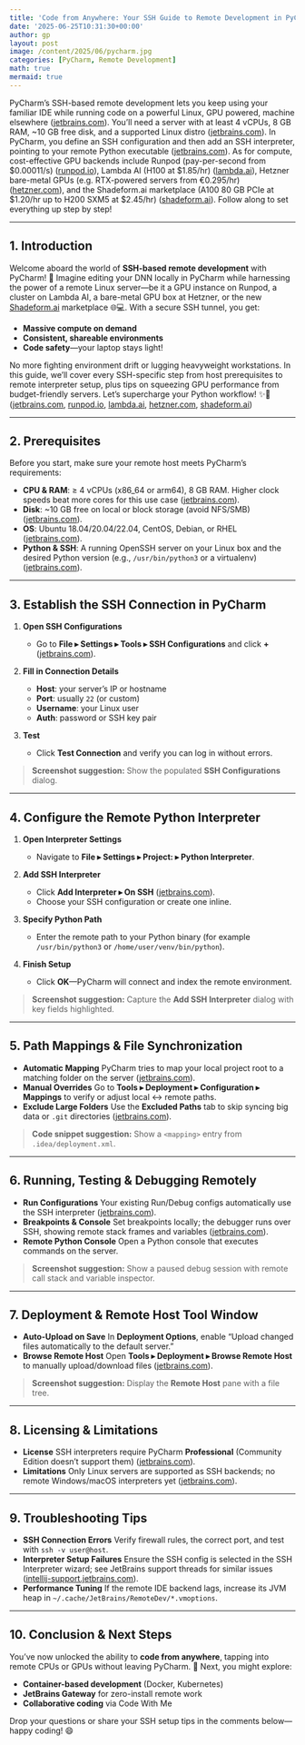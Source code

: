 ```yaml
---
title: 'Code from Anywhere: Your SSH Guide to Remote Development in PyCharm'
date: '2025-06-25T10:31:30+00:00'
author: gp
layout: post
image: /content/2025/06/pycharm.jpg
categories: [PyCharm, Remote Development]
math: true
mermaid: true
---
```




PyCharm’s SSH-based remote development lets you keep using your familiar IDE while running code on a powerful Linux, GPU powered, 
machine elsewhere ([jetbrains.com][1]). You’ll need a server with at least 4 vCPUs, 8 GB RAM, \~10 GB free disk, 
and a supported Linux distro ([jetbrains.com][2]). 
In PyCharm, you define an SSH configuration and then add an SSH interpreter, pointing to your remote Python executable ([jetbrains.com][3]). As for compute, cost-effective GPU backends include Runpod (pay-per-second from \$0.00011/s) ([runpod.io][4]), Lambda AI (H100 at \$1.85/hr) ([lambda.ai][5]), Hetzner bare-metal GPUs (e.g. RTX-powered servers from €0.295/hr) ([hetzner.com][6]), and the Shadeform.ai marketplace (A100 80 GB PCIe at \$1.20/hr up to H200 SXM5 at \$2.45/hr) ([shadeform.ai][7]). Follow along to set everything up step by step!

---

## 1. Introduction

Welcome aboard the world of **SSH-based remote development** with PyCharm! 🚀 Imagine editing your DNN locally in PyCharm 
while harnessing the power of a remote Linux server—be it a GPU instance on Runpod, a cluster on Lambda AI, a bare-metal GPU box at Hetzner, or the new [Shadeform.ai](https://www.shadeform.ai?utm_source=genmind.ch) marketplace 🌐💻. 
With a secure SSH tunnel, you get:

* **Massive compute on demand**
* **Consistent, shareable environments**
* **Code safety**—your laptop stays light!

No more fighting environment drift or lugging heavyweight workstations. 
In this guide, we’ll cover every SSH-specific step from host prerequisites to remote interpreter setup, 
plus tips on squeezing GPU performance from budget-friendly servers. Let’s supercharge your Python workflow! ✨🔗 ([jetbrains.com][1], [runpod.io][4], [lambda.ai][5], [hetzner.com][6], [shadeform.ai][7])

---

## 2. Prerequisites

Before you start, make sure your remote host meets PyCharm’s requirements:

* **CPU & RAM**: ≥ 4 vCPUs (x86\_64 or arm64), 8 GB RAM. Higher clock speeds beat more cores for this use case ([jetbrains.com][2]).
* **Disk**: \~10 GB free on local or block storage (avoid NFS/SMB) ([jetbrains.com][2]).
* **OS**: Ubuntu 18.04/20.04/22.04, CentOS, Debian, or RHEL ([jetbrains.com][2]).
* **Python & SSH**: A running OpenSSH server on your Linux box and the desired Python version (e.g., `/usr/bin/python3` or a virtualenv) ([jetbrains.com][3]).

---

## 3. Establish the SSH Connection in PyCharm

1. **Open SSH Configurations**

   * Go to **File ▸ Settings ▸ Tools ▸ SSH Configurations** and click **+** ([jetbrains.com][8]).
2. **Fill in Connection Details**

   * **Host**: your server’s IP or hostname
   * **Port**: usually `22` (or custom)
   * **Username**: your Linux user
   * **Auth**: password or SSH key pair
3. **Test**

   * Click **Test Connection** and verify you can log in without errors.

> **Screenshot suggestion:** Show the populated **SSH Configurations** dialog.

---

## 4. Configure the Remote Python Interpreter

1. **Open Interpreter Settings**

   * Navigate to **File ▸ Settings ▸ Project: <Your Project> ▸ Python Interpreter**.
2. **Add SSH Interpreter**

   * Click **Add Interpreter ▸ On SSH** ([jetbrains.com][3]).
   * Choose your SSH configuration or create one inline.
3. **Specify Python Path**

   * Enter the remote path to your Python binary (for example `/usr/bin/python3` or `/home/user/venv/bin/python`).
4. **Finish Setup**

   * Click **OK**—PyCharm will connect and index the remote environment.

> **Screenshot suggestion:** Capture the **Add SSH Interpreter** dialog with key fields highlighted.

---

## 5. Path Mappings & File Synchronization

* **Automatic Mapping**
  PyCharm tries to map your local project root to a matching folder on the server ([jetbrains.com][9]).
* **Manual Overrides**
  Go to **Tools ▸ Deployment ▸ Configuration ▸ Mappings** to verify or adjust local ↔ remote paths.
* **Exclude Large Folders**
  Use the **Excluded Paths** tab to skip syncing big data or `.git` directories ([jetbrains.com][9]).

> **Code snippet suggestion:** Show a `<mapping>` entry from `.idea/deployment.xml`.

---

## 6. Running, Testing & Debugging Remotely

* **Run Configurations**
  Your existing Run/Debug configs automatically use the SSH interpreter ([jetbrains.com][10]).
* **Breakpoints & Console**
  Set breakpoints locally; the debugger runs over SSH, showing remote stack frames and variables ([jetbrains.com][10]).
* **Remote Python Console**
  Open a Python console that executes commands on the server.

> **Screenshot suggestion:** Show a paused debug session with remote call stack and variable inspector.

---

## 7. Deployment & Remote Host Tool Window

* **Auto-Upload on Save**
  In **Deployment Options**, enable “Upload changed files automatically to the default server.”
* **Browse Remote Host**
  Open **Tools ▸ Deployment ▸ Browse Remote Host** to manually upload/download files ([jetbrains.com][11]).

> **Screenshot suggestion:** Display the **Remote Host** pane with a file tree.

---

## 8. Licensing & Limitations

* **License**
  SSH interpreters require PyCharm **Professional** (Community Edition doesn’t support them) ([jetbrains.com][12]).
* **Limitations**
  Only Linux servers are supported as SSH backends; no remote Windows/macOS interpreters yet ([jetbrains.com][12]).

---

## 9. Troubleshooting Tips

* **SSH Connection Errors**
  Verify firewall rules, the correct port, and test with `ssh -v user@host`.
* **Interpreter Setup Failures**
  Ensure the SSH config is selected in the SSH Interpreter wizard; see JetBrains support threads for similar issues ([intellij-support.jetbrains.com][13]).
* **Performance Tuning**
  If the remote IDE backend lags, increase its JVM heap in `~/.cache/JetBrains/RemoteDev/*.vmoptions`.

---

## 10. Conclusion & Next Steps

You’ve now unlocked the ability to **code from anywhere**, tapping into remote CPUs or GPUs without leaving PyCharm. 🚀 Next, you might explore:

* **Container-based development** (Docker, Kubernetes)
* **JetBrains Gateway** for zero-install remote work
* **Collaborative coding** via Code With Me

Drop your questions or share your SSH setup tips in the comments below—happy coding! 😄

[1]: https://www.jetbrains.com/help/pycharm/remote-development-overview.html?utm_source=genmind.ch "Remote development overview | PyCharm Documentation - JetBrains"
[2]: https://www.jetbrains.com/help/pycharm/prerequisites.html?utm_source=genmind.ch "System requirements for remote development | PyCharm - JetBrains"
[3]: https://www.jetbrains.com/help/pycharm/configuring-remote-interpreters-via-ssh.html?utm_source=genmind.ch "Configure an interpreter using SSH | PyCharm - JetBrains"
[4]: https://www.runpod.io/pricing?utm_source=genmind.ch "Pricing | Runpod GPU cloud computing rates"
[5]: https://lambda.ai/pricing?utm_source=genmind.ch "AI Cloud Pricing | Lambda"
[6]: https://www.hetzner.com/dedicated-rootserver/matrix-gpu/?utm_source=genmind.ch "Server with GPU: for your AI and machine learning projects. - Hetzner"
[7]: https://www.shadeform.ai/?utm_source=genmind.ch "Shadeform - The GPU Cloud Marketplace"
[8]: https://www.jetbrains.com/help/pycharm/create-ssh-configurations.html?utm_source=genmind.ch "Create SSH configurations | PyCharm Documentation - JetBrains"
[9]: https://www.jetbrains.com/help/pycharm/edit-project-path-mappings-dialog.html?utm_source=genmind.ch "Edit Project Path Mappings dialog | PyCharm - JetBrains"
[10]: https://www.jetbrains.com/help/pycharm/remote-debugging-with-product.html?utm_source=genmind.ch "Remote Debugging with PyCharm - JetBrains"
[11]: https://www.jetbrains.com/help/pycharm/tutorial-deployment-in-product.html?utm_source=genmind.ch "Tutorial: Deployment in PyCharm - JetBrains"
[12]: https://www.jetbrains.com/help/pycharm/faq-about-remote-development.html?utm_source=genmind.ch "FAQ about remote development | PyCharm Documentation - JetBrains"
[13]: https://intellij-support.jetbrains.com/hc/en-us/community/posts/10630708200594-Unable-to-add-ssh-interpreter?utm_source=genmind.ch "Unable to add ssh interpreter – IDEs Support (IntelliJ Platform)"
